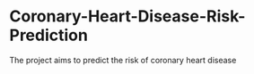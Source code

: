 # Coronary-Heart-Disease-Risk-Prediction
The project aims to predict the risk of coronary heart disease

